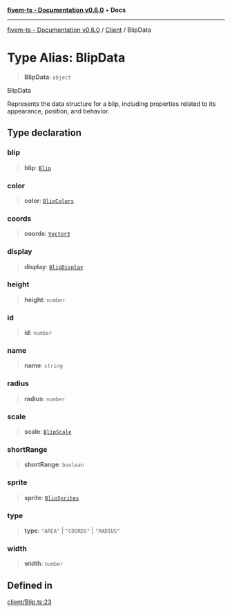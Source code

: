 [**fivem-ts - Documentation v0.6.0**](../../../README.md) • **Docs**

***

[fivem-ts - Documentation v0.6.0](../../../README.md) / [Client](../README.md) / BlipData

# Type Alias: BlipData

> **BlipData**: `object`

BlipData

Represents the data structure for a blip, including properties related to its appearance, position, and behavior.

## Type declaration

### blip

> **blip**: [`Blip`](../classes/Blip.md)

### color

> **color**: [`BlipColors`](../enumerations/BlipColors.md)

### coords

> **coords**: [`Vector3`](../../Shared/classes/Vector3.md)

### display

> **display**: [`BlipDisplay`](../enumerations/BlipDisplay.md)

### height

> **height**: `number`

### id

> **id**: `number`

### name

> **name**: `string`

### radius

> **radius**: `number`

### scale

> **scale**: [`BlipScale`](../enumerations/BlipScale.md)

### shortRange

> **shortRange**: `boolean`

### sprite

> **sprite**: [`BlipSprites`](../../Shared/enumerations/BlipSprites.md)

### type

> **type**: `"AREA"` \| `"COORDS"` \| `"RADIUS"`

### width

> **width**: `number`

## Defined in

[client/Blip.ts:23](https://github.com/Purpose-Dev/fivem-ts/blob/main/src/client/Blip.ts#L23)
